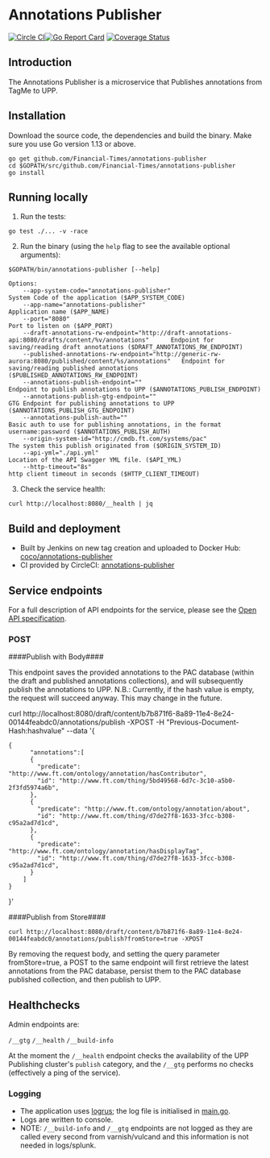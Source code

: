 # Annotations Publisher
[![Circle CI](https://circleci.com/gh/Financial-Times/annotations-publisher/tree/master.png?style=shield)](https://circleci.com/gh/Financial-Times/annotations-publisher/tree/master)[![Go Report Card](https://goreportcard.com/badge/github.com/Financial-Times/annotations-publisher)](https://goreportcard.com/report/github.com/Financial-Times/annotations-publisher) [![Coverage Status](https://coveralls.io/repos/github/Financial-Times/annotations-publisher/badge.svg)](https://coveralls.io/github/Financial-Times/annotations-publisher)

## Introduction

The Annotations Publisher is a microservice that Publishes annotations from TagMe to UPP.

## Installation

Download the source code, the dependencies and build the binary.
Make sure you use Go version 1.13 or above.


```shell
go get github.com/Financial-Times/annotations-publisher
cd $GOPATH/src/github.com/Financial-Times/annotations-publisher
go install
```

## Running locally

1. Run the tests:

```
go test ./... -v -race
```

2. Run the binary (using the `help` flag to see the available optional arguments):

```
$GOPATH/bin/annotations-publisher [--help]

Options:
	--app-system-code="annotations-publisher"                                                              System Code of the application ($APP_SYSTEM_CODE)
	--app-name="annotations-publisher"                                                                     Application name ($APP_NAME)
	--port="8080"                                                                                          Port to listen on ($APP_PORT)
	--draft-annotations-rw-endpoint="http://draft-annotations-api:8080/drafts/content/%v/annotations"      Endpoint for saving/reading draft annotations ($DRAFT_ANNOTATIONS_RW_ENDPOINT)
	--published-annotations-rw-endpoint="http://generic-rw-aurora:8080/published/content/%s/annotations"   Endpoint for saving/reading published annotations ($PUBLISHED_ANNOTATIONS_RW_ENDPOINT)
	--annotations-publish-endpoint=""                                                                      Endpoint to publish annotations to UPP ($ANNOTATIONS_PUBLISH_ENDPOINT)
	--annotations-publish-gtg-endpoint=""                                                                  GTG Endpoint for publishing annotations to UPP ($ANNOTATIONS_PUBLISH_GTG_ENDPOINT)
	--annotations-publish-auth=""                                                                          Basic auth to use for publishing annotations, in the format username:password ($ANNOTATIONS_PUBLISH_AUTH)
	--origin-system-id="http://cmdb.ft.com/systems/pac"                                                    The system this publish originated from ($ORIGIN_SYSTEM_ID)
	--api-yml="./api.yml"                                                                                  Location of the API Swagger YML file. ($API_YML)
	--http-timeout="8s"                                                                                    http client timeout in seconds ($HTTP_CLIENT_TIMEOUT)
```

3. Check the service health:

```
curl http://localhost:8080/__health | jq
```

## Build and deployment

* Built by Jenkins on new tag creation and uploaded to Docker Hub: [coco/annotations-publisher](https://hub.docker.com/r/coco/annotations-publisher/)
* CI provided by CircleCI: [annotations-publisher](https://circleci.com/gh/Financial-Times/annotations-publisher)

## Service endpoints

For a full description of API endpoints for the service, please see the [Open API specification](./api/api.yml).

### POST
####Publish with Body####

This endpoint saves the provided annotations to the PAC database (within the draft and published annotations collections), and will subsequently publish the annotations to UPP.
N.B.: Currently, if the hash value is empty, the request will succeed anyway. This may change in the future.

curl http://localhost:8080/draft/content/b7b871f6-8a89-11e4-8e24-00144feabdc0/annotations/publish -XPOST -H "Previous-Document-Hash:hashvalue" --data
'{
```
{
      "annotations":[
      {
        "predicate": "http://www.ft.com/ontology/annotation/hasContributor",
        "id": "http://www.ft.com/thing/5bd49568-6d7c-3c10-a5b0-2f3fd5974a6b",
      },
      {
        "predicate": "http://www.ft.com/ontology/annotation/about",
        "id": "http://www.ft.com/thing/d7de27f8-1633-3fcc-b308-c95a2ad7d1cd",
      },
      {
        "predicate": "http://www.ft.com/ontology/annotation/hasDisplayTag",
        "id": "http://www.ft.com/thing/d7de27f8-1633-3fcc-b308-c95a2ad7d1cd",
      }
    ]
}
```
}'


####Publish from Store####

```
curl http://localhost:8080/draft/content/b7b871f6-8a89-11e4-8e24-00144feabdc0/annotations/publish?fromStore=true -XPOST
```

By removing the request body, and setting the query parameter fromStore=true, a POST to the same endpoint will first retrieve the latest annotations from the PAC database, persist them to the PAC database published collection, and then publish to UPP.

## Healthchecks

Admin endpoints are:

`/__gtg`
`/__health`
`/__build-info`

At the moment the `/__health` endpoint checks the availability of the UPP Publishing cluster's `publish` category, and the `/__gtg` performs no checks (effectively a ping of the service).

### Logging

* The application uses [logrus](https://github.com/sirupsen/logrus); the log file is initialised in [main.go](main.go).
* Logs are written to console.
* NOTE: `/__build-info` and `/__gtg` endpoints are not logged as they are called every second from varnish/vulcand and this information is not needed in logs/splunk.
